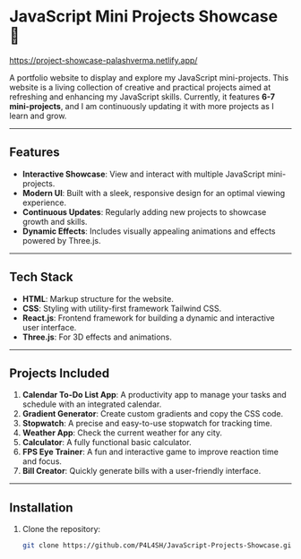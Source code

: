 # JavaScript Mini Projects Showcase 🚀

https://project-showcase-palashverma.netlify.app/

A portfolio website to display and explore my JavaScript mini-projects. This website is a living collection of creative and practical projects aimed at refreshing and enhancing my JavaScript skills. Currently, it features **6-7 mini-projects**, and I am continuously updating it with more projects as I learn and grow.

---

## Features

- **Interactive Showcase**: View and interact with multiple JavaScript mini-projects.
- **Modern UI**: Built with a sleek, responsive design for an optimal viewing experience.
- **Continuous Updates**: Regularly adding new projects to showcase growth and skills.
- **Dynamic Effects**: Includes visually appealing animations and effects powered by Three.js.

---

## Tech Stack

- **HTML**: Markup structure for the website.
- **CSS**: Styling with utility-first framework Tailwind CSS.
- **React.js**: Frontend framework for building a dynamic and interactive user interface.
- **Three.js**: For 3D effects and animations.

---

## Projects Included

1. **Calendar To-Do List App**: A productivity app to manage your tasks and schedule with an integrated calendar.
2. **Gradient Generator**: Create custom gradients and copy the CSS code.
3. **Stopwatch**: A precise and easy-to-use stopwatch for tracking time.
4. **Weather App**: Check the current weather for any city.
5. **Calculator**: A fully functional basic calculator.
6. **FPS Eye Trainer**: A fun and interactive game to improve reaction time and focus.
7. **Bill Creator**: Quickly generate bills with a user-friendly interface.

---

## Installation

1. Clone the repository:
   ```bash
   git clone https://github.com/P4L4SH/JavaScript-Projects-Showcase.git
